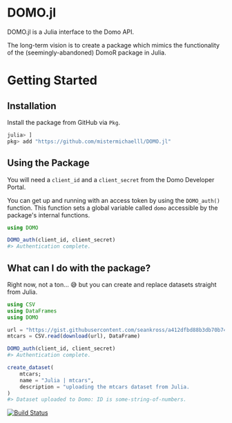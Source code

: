 # DOMO.jl
DOMO.jl is a Julia interface to the Domo API.

The long-term vision is to create a package which mimics the functionality of the (seemingly-abandoned) DomoR package in Julia.

# Getting Started
## Installation

Install the package from GitHub via `Pkg`.

```julia
julia> ]
pkg> add "https://github.com/mistermichaelll/DOMO.jl"
```

## Using the Package

You will need a `client_id` and a `client_secret` from the Domo Developer Portal.

You can get up and running with an access token by using the `DOMO_auth()` function. This function sets a global variable called `domo` accessible by the package's internal functions.

```julia
using DOMO

DOMO_auth(client_id, client_secret)
#> Authentication complete.
```

## What can I do with the package?
Right now, not a ton... 😅 but you can create and replace datasets straight from Julia.

```julia
using CSV
using DataFrames
using DOMO

url = "https://gist.githubusercontent.com/seankross/a412dfbd88b3db70b74b/raw/5f23f993cd87c283ce766e7ac6b329ee7cc2e1d1/mtcars.csv"
mtcars = CSV.read(download(url), DataFrame)

DOMO_auth(client_id, client_secret)
#> Authentication complete.

create_dataset(
    mtcars;
    name = "Julia | mtcars",
    description = "uploading the mtcars dataset from Julia.
)
#> Dataset uploaded to Domo: ID is some-string-of-numbers.
```


[![Build Status](https://github.com/mistermichaelll/JuDOMO.jl/actions/workflows/CI.yml/badge.svg?branch=main)](https://github.com/mistermichaelll/JuDOMO.jl/actions/workflows/CI.yml?query=branch%3Amain)
